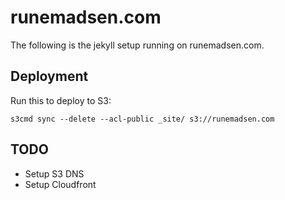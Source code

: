 runemadsen.com
==============

The following is the jekyll setup running on runemadsen.com. 


Deployment
----------

Run this to deploy to S3:

```bach
s3cmd sync --delete --acl-public _site/ s3://runemadsen.com
```

TODO
----

- Setup S3 DNS
- Setup Cloudfront